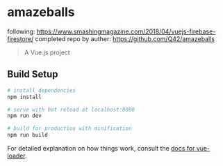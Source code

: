 # amazeballs

following: https://www.smashingmagazine.com/2018/04/vuejs-firebase-firestore/
completed repo by auther: https://github.com/Q42/amazeballs

> A Vue.js project

## Build Setup

```bash
# install dependencies
npm install

# serve with hot reload at localhost:8080
npm run dev

# build for production with minification
npm run build
```

For detailed explanation on how things work, consult the [docs for vue-loader](http://vuejs.github.io/vue-loader).
